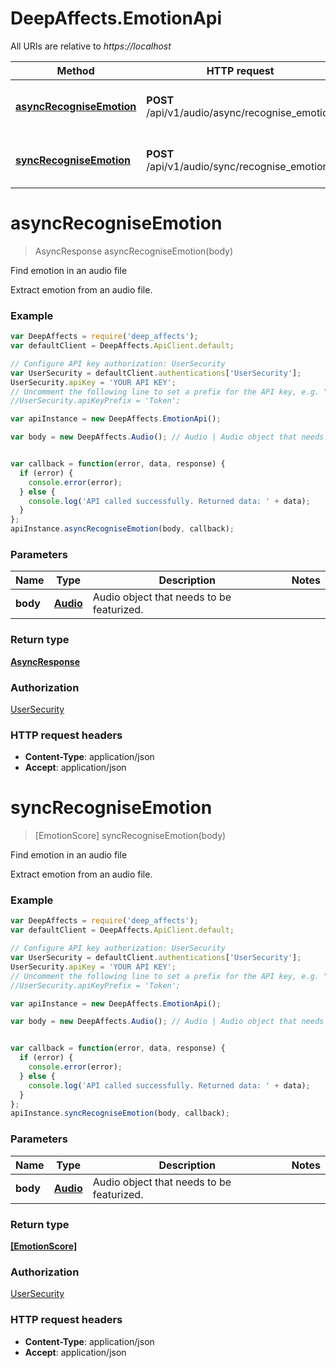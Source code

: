 # DeepAffects.EmotionApi

All URIs are relative to *https://localhost*

Method | HTTP request | Description
------------- | ------------- | -------------
[**asyncRecogniseEmotion**](EmotionApi.md#asyncRecogniseEmotion) | **POST** /api/v1/audio/async/recognise_emotion | Find emotion in an audio file
[**syncRecogniseEmotion**](EmotionApi.md#syncRecogniseEmotion) | **POST** /api/v1/audio/sync/recognise_emotion | Find emotion in an audio file


<a name="asyncRecogniseEmotion"></a>
# **asyncRecogniseEmotion**
> AsyncResponse asyncRecogniseEmotion(body)

Find emotion in an audio file

Extract emotion from an audio file.

### Example
```javascript
var DeepAffects = require('deep_affects');
var defaultClient = DeepAffects.ApiClient.default;

// Configure API key authorization: UserSecurity
var UserSecurity = defaultClient.authentications['UserSecurity'];
UserSecurity.apiKey = 'YOUR API KEY';
// Uncomment the following line to set a prefix for the API key, e.g. "Token" (defaults to null)
//UserSecurity.apiKeyPrefix = 'Token';

var apiInstance = new DeepAffects.EmotionApi();

var body = new DeepAffects.Audio(); // Audio | Audio object that needs to be featurized.


var callback = function(error, data, response) {
  if (error) {
    console.error(error);
  } else {
    console.log('API called successfully. Returned data: ' + data);
  }
};
apiInstance.asyncRecogniseEmotion(body, callback);
```

### Parameters

Name | Type | Description  | Notes
------------- | ------------- | ------------- | -------------
 **body** | [**Audio**](Audio.md)| Audio object that needs to be featurized. | 

### Return type

[**AsyncResponse**](AsyncResponse.md)

### Authorization

[UserSecurity](../README.md#UserSecurity)

### HTTP request headers

 - **Content-Type**: application/json
 - **Accept**: application/json

<a name="syncRecogniseEmotion"></a>
# **syncRecogniseEmotion**
> [EmotionScore] syncRecogniseEmotion(body)

Find emotion in an audio file

Extract emotion from an audio file.

### Example
```javascript
var DeepAffects = require('deep_affects');
var defaultClient = DeepAffects.ApiClient.default;

// Configure API key authorization: UserSecurity
var UserSecurity = defaultClient.authentications['UserSecurity'];
UserSecurity.apiKey = 'YOUR API KEY';
// Uncomment the following line to set a prefix for the API key, e.g. "Token" (defaults to null)
//UserSecurity.apiKeyPrefix = 'Token';

var apiInstance = new DeepAffects.EmotionApi();

var body = new DeepAffects.Audio(); // Audio | Audio object that needs to be featurized.


var callback = function(error, data, response) {
  if (error) {
    console.error(error);
  } else {
    console.log('API called successfully. Returned data: ' + data);
  }
};
apiInstance.syncRecogniseEmotion(body, callback);
```

### Parameters

Name | Type | Description  | Notes
------------- | ------------- | ------------- | -------------
 **body** | [**Audio**](Audio.md)| Audio object that needs to be featurized. | 

### Return type

[**[EmotionScore]**](EmotionScore.md)

### Authorization

[UserSecurity](../README.md#UserSecurity)

### HTTP request headers

 - **Content-Type**: application/json
 - **Accept**: application/json

